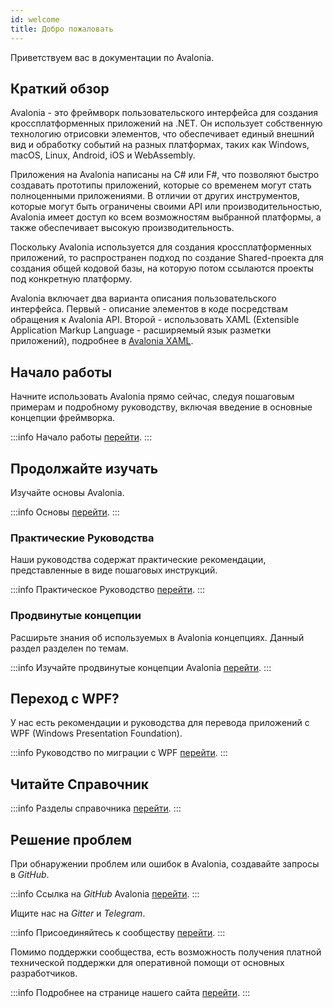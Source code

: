 ```yaml
---
id: welcome
title: Добро пожаловать
---
```


Приветствуем вас в документации по Avalonia.

## Краткий обзор
Avalonia - это фреймворк пользовательского интерфейса для создания кроссплатформенных приложений на .NET.
Он использует собственную технологию отрисовки элементов, 
что обеспечивает единый внешний вид и обработку событий на разных платформах, таких как
Windows, macOS, Linux, Android, iOS и WebAssembly.

Приложения на Avalonia написаны на C# или F#, что позволяют быстро создавать прототипы приложений, которые со временем могут стать полноценными приложениями.
В отличии от других инструментов, которые могут быть ограничены своими API или производительностью, Avalonia имеет доступ ко всем возможностям выбранной платформы, а также обеспечивает высокую производительность.

Поскольку Avalonia используется для создания кроссплатформенных приложений, 
то распространен подход по создание Shared-проекта для создания общей кодовой базы, на которую потом ссылаются проекты под конкретную платформу.

Avalonia включает два варианта описания пользовательского интерфейса.
Первый - описание элементов в коде посредствам обращения к Avalonia API.
Второй - использовать XAML (Extensible Application Markup Language - расширяемый язык разметки приложений), подробнее в [Avalonia XAML](basics/user-interface/introduction-to-xaml).

## Начало работы

Начните использовать Avalonia прямо сейчас, следуя пошаговым примерам и подробному руководству, включая введение в основные концепции фреймворка.

:::info
Начало работы [перейти](get-started).
:::

## Продолжайте изучать

Изучайте основы Avalonia.

:::info
Основы [перейти](basics).
:::

### Практические Руководства

Наши руководства содержат практические рекомендации, представленные в виде пошаговых инструкций.

:::info
Практическое Руководство [перейти](guides).
:::

### Продвинутые концепции

Расширьте знания об используемых в Avalonia концепциях. Данный раздел разделен по темам.

:::info
Изучайте продвинутые концепции Avalonia [перейти](concepts).
:::

## Переход с WPF?

У нас есть рекомендации и руководства для перевода приложений с WPF (Windows Presentation Foundation).

:::info
Руководство по миграции с WPF [перейти](get-started/wpf).
:::

## Читайте Справочник

:::info
Разделы справочника [перейти](reference).
:::

## Решение проблем

При обнаружении проблем или ошибок в Avalonia, создавайте запросы в _GitHub_.

:::info
Ссылка на _GitHub_ Avalonia [перейти](https://github.com/AvaloniaUI/Avalonia).
:::

Ищите нас на _Gitter_ и _Telegram_.

:::info
Присоединяйтесь к сообществу [перейти](community.md).
:::

Помимо поддержки сообщества, есть возможность получения платной технической поддержки для оперативной помощи от основных разработчиков.

:::info
Подробнее на странице нашего сайта [перейти](https://avaloniaui.net/Support).
:::

